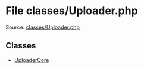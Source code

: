 File classes/Uploader.php
=========

Source: [classes/Uploader.php](https://github.com/PrestaShop/PrestaShop/blob/1.6.1.1/classes/Uploader.php)


Classes
-------

* [UploaderCore](class.UploaderCore.md)

